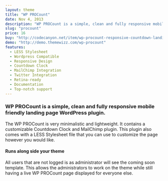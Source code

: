 ```yaml
---
layout: theme
title: "WP PROCount"
date: Nov 4, 2013
description: "WP PROCount is a simple, clean and fully responsive mobile friendly landing page Wordpress plugin."
slug: "procount"
price: 16
buy: "http://codecanyon.net/item/wp-procount-responsive-countdown-landing-page/5865395?rel=sonnyt"
demo: "http://demo.themewizz.com/wp-procount"
features:
  - LESS Stylesheet
  - Wordpress Compatible
  - Responsive Design
  - Countdown Clock
  - MailChimp Integration
  - Twitter Integration
  - Retina-ready
  - Documentation
  - Top-notch support
---
```


<h3 class="lead">WP PROCount is a simple, clean and fully responsive mobile friendly landing page WordPress plugin.</h3>

The WP PROCount is very minimalistic and lightweight. It contains a customizable Countdown Clock and MailChimp plugin. This plugin also comes with a LESS Stylesheet file that you can use to customize the page however you would like.

<p><h4>Runs along side your theme</h4></p>

All users that are not logged is as administrator will see the coming soon template. This allows the administrators to work on the theme while still having a live WP PROCount page displayed for everyone else.
